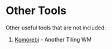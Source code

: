 # Other Tools

Other useful tools that are not included:

1. [Komorebi](https://github.com/LGUG2Z/komorebi) - Another Tiling WM